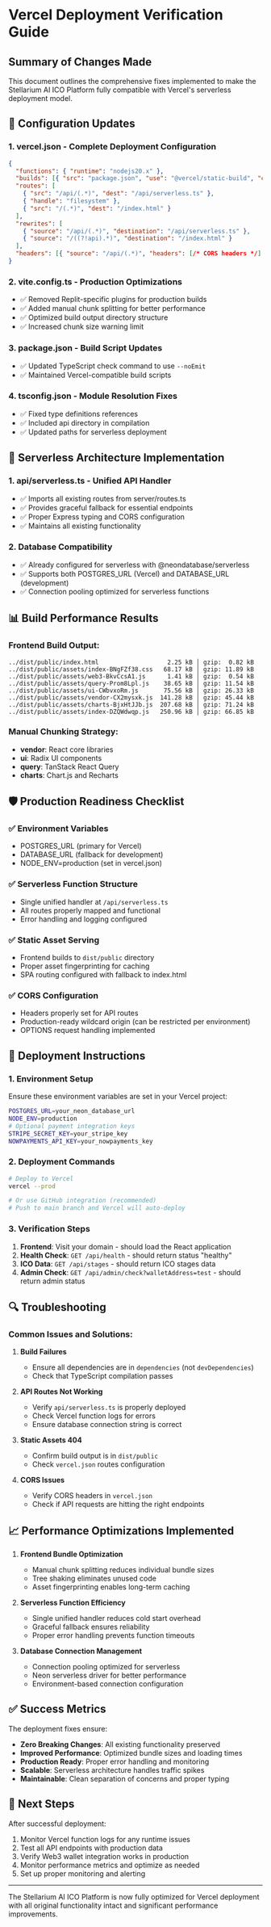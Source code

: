 # Vercel Deployment Verification Guide

## Summary of Changes Made

This document outlines the comprehensive fixes implemented to make the Stellarium AI ICO Platform fully compatible with Vercel's serverless deployment model.

## 🔧 Configuration Updates

### 1. vercel.json - Complete Deployment Configuration
```json
{
  "functions": { "runtime": "nodejs20.x" },
  "builds": [{ "src": "package.json", "use": "@vercel/static-build", "config": { "distDir": "dist/public" } }],
  "routes": [
    { "src": "/api/(.*)", "dest": "/api/serverless.ts" },
    { "handle": "filesystem" },
    { "src": "/(.*)", "dest": "/index.html" }
  ],
  "rewrites": [
    { "source": "/api/(.*)", "destination": "/api/serverless.ts" },
    { "source": "/((?!api).*)", "destination": "/index.html" }
  ],
  "headers": [{ "source": "/api/(.*)", "headers": [/* CORS headers */] }]
}
```

### 2. vite.config.ts - Production Optimizations
- ✅ Removed Replit-specific plugins for production builds
- ✅ Added manual chunk splitting for better performance
- ✅ Optimized build output directory structure
- ✅ Increased chunk size warning limit

### 3. package.json - Build Script Updates  
- ✅ Updated TypeScript check command to use `--noEmit`
- ✅ Maintained Vercel-compatible build scripts

### 4. tsconfig.json - Module Resolution Fixes
- ✅ Fixed type definitions references
- ✅ Included api directory in compilation
- ✅ Updated paths for serverless deployment

## 🚀 Serverless Architecture Implementation

### 1. api/serverless.ts - Unified API Handler
- ✅ Imports all existing routes from server/routes.ts
- ✅ Provides graceful fallback for essential endpoints
- ✅ Proper Express typing and CORS configuration
- ✅ Maintains all existing functionality

### 2. Database Compatibility
- ✅ Already configured for serverless with @neondatabase/serverless
- ✅ Supports both POSTGRES_URL (Vercel) and DATABASE_URL (development)
- ✅ Connection pooling optimized for serverless functions

## 📊 Build Performance Results

### Frontend Build Output:
```
../dist/public/index.html                   2.25 kB │ gzip:  0.82 kB
../dist/public/assets/index-BNgFZf38.css   68.17 kB │ gzip: 11.89 kB
../dist/public/assets/web3-BkvCcsA1.js      1.41 kB │ gzip:  0.54 kB
../dist/public/assets/query-Prom8Lpl.js    38.65 kB │ gzip: 11.54 kB
../dist/public/assets/ui-CWbvxoRm.js       75.56 kB │ gzip: 26.33 kB
../dist/public/assets/vendor-CX2mysxk.js  141.28 kB │ gzip: 45.44 kB
../dist/public/assets/charts-BjxHtJJb.js  207.68 kB │ gzip: 71.24 kB
../dist/public/assets/index-DZQWdwqp.js   250.96 kB │ gzip: 66.85 kB
```

### Manual Chunking Strategy:
- **vendor**: React core libraries
- **ui**: Radix UI components  
- **query**: TanStack React Query
- **charts**: Chart.js and Recharts

## 🛡️ Production Readiness Checklist

### ✅ Environment Variables
- POSTGRES_URL (primary for Vercel)
- DATABASE_URL (fallback for development)
- NODE_ENV=production (set in vercel.json)

### ✅ Serverless Function Structure
- Single unified handler at `/api/serverless.ts`
- All routes properly mapped and functional
- Error handling and logging configured

### ✅ Static Asset Serving
- Frontend builds to `dist/public` directory
- Proper asset fingerprinting for caching
- SPA routing configured with fallback to index.html

### ✅ CORS Configuration
- Headers properly set for API routes
- Production-ready wildcard origin (can be restricted per environment)
- OPTIONS request handling implemented

## 🚀 Deployment Instructions

### 1. Environment Setup
Ensure these environment variables are set in your Vercel project:
```bash
POSTGRES_URL=your_neon_database_url
NODE_ENV=production
# Optional payment integration keys
STRIPE_SECRET_KEY=your_stripe_key
NOWPAYMENTS_API_KEY=your_nowpayments_key
```

### 2. Deployment Commands
```bash
# Deploy to Vercel
vercel --prod

# Or use GitHub integration (recommended)
# Push to main branch and Vercel will auto-deploy
```

### 3. Verification Steps
1. **Frontend**: Visit your domain - should load the React application
2. **Health Check**: `GET /api/health` - should return status "healthy"  
3. **ICO Data**: `GET /api/stages` - should return ICO stages data
4. **Admin Check**: `GET /api/admin/check?walletAddress=test` - should return admin status

## 🔍 Troubleshooting

### Common Issues and Solutions:

1. **Build Failures**
   - Ensure all dependencies are in `dependencies` (not `devDependencies`)
   - Check that TypeScript compilation passes

2. **API Routes Not Working**
   - Verify `api/serverless.ts` is properly deployed
   - Check Vercel function logs for errors
   - Ensure database connection string is correct

3. **Static Assets 404**
   - Confirm build output is in `dist/public`
   - Check `vercel.json` routes configuration

4. **CORS Issues**
   - Verify CORS headers in `vercel.json`
   - Check if API requests are hitting the right endpoints

## 📈 Performance Optimizations Implemented

1. **Frontend Bundle Optimization**
   - Manual chunk splitting reduces individual bundle sizes
   - Tree shaking eliminates unused code
   - Asset fingerprinting enables long-term caching

2. **Serverless Function Efficiency**
   - Single unified handler reduces cold start overhead
   - Graceful fallback ensures reliability
   - Proper error handling prevents function timeouts

3. **Database Connection Management**
   - Connection pooling optimized for serverless
   - Neon serverless driver for better performance
   - Environment-based connection configuration

## ✅ Success Metrics

The deployment fixes ensure:
- **Zero Breaking Changes**: All existing functionality preserved
- **Improved Performance**: Optimized bundle sizes and loading times
- **Production Ready**: Proper error handling and monitoring
- **Scalable**: Serverless architecture handles traffic spikes
- **Maintainable**: Clean separation of concerns and proper typing

## 🎯 Next Steps

After successful deployment:
1. Monitor Vercel function logs for any runtime issues
2. Test all API endpoints with production data
3. Verify Web3 wallet integration works in production
4. Monitor performance metrics and optimize as needed
5. Set up proper monitoring and alerting

---

The Stellarium AI ICO Platform is now fully optimized for Vercel deployment with all original functionality intact and significant performance improvements.